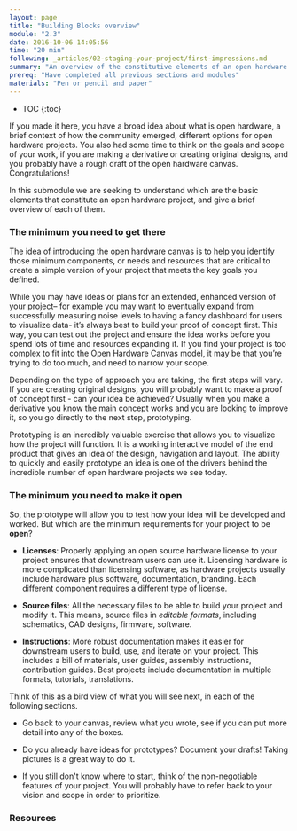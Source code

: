 ```yaml
---
layout: page
title: "Building Blocks overview"
module: "2.3"
date: 2016-10-06 14:05:56
time: "20 min"
following: _articles/02-staging-your-project/first-impressions.md
summary: "An overview of the constitutive elements of an open hardware project"
prereq: "Have completed all previous sections and modules"
materials: "Pen or pencil and paper"
---
```


* TOC
{:toc}

If you made it here, you have a broad idea about what is open hardware, a brief context of how the community emerged, different options for open hardware projects. You also had some time to think on the goals and scope of your work, if you are making a derivative or creating original designs, and you probably have a rough draft of the open hardware canvas. Congratulations!

In this submodule we are seeking to understand which are the basic elements that constitute an open hardware project, and give a brief overview of each of them. 

### The minimum you need to get there

The idea of introducing the open hardware canvas is to help you identify those minimum components, or needs and resources that are critical to create a simple version of your project that meets the key goals you defined. 

While you may have ideas or plans for an extended, enhanced version of your project– for example you may want to eventually expand from successfully measuring noise levels to having a fancy dashboard for users to visualize data- it’s always best to build your proof of concept first. This way, you can test out the project and ensure the idea works before you spend lots of time and resources expanding it. If you find your project is too complex to fit into the Open Hardware Canvas model, it may be that you’re trying to do too much, and need to narrow your scope.

Depending on the type of approach you are taking, the first steps will vary. If you are creating original designs, you will probably want to make a proof of concept first - can your idea be achieved? Usually when you make a derivative you know the main concept works and you are looking to improve it, so you go directly to the next step, prototyping. 

Prototyping is an incredibly valuable exercise that allows you to visualize how the project will function. It is a working interactive model of the end product that gives an idea of the design, navigation and layout. The ability to quickly and easily prototype an idea is one of the drivers behind the incredible number of open hardware projects we see today. 

### The minimum you need to make it open
 
So, the prototype will allow you to test how your idea will be developed and worked. But which are the minimum requirements for your project to be **open**?

- **Licenses**: Properly applying an open source hardware license to your project ensures that downstream users can use it. Licensing hardware is more complicated than licensing software, as hardware projects usually include hardware plus software, documentation, branding. Each different component requires a different type of license.

- **Source files**: All the necessary files to be able to build your project and modify it. This means, source files in *editable formats*, including schematics, CAD designs, firmware, software. 

- **Instructions**: More robust documentation makes it easier for downstream users to build, use, and iterate on your project. This includes a bill of materials, user guides, assembly instructions, contribution guides. Best projects include documentation in multiple formats, tutorials, translations.

Think of this as a bird view of what you will see next, in each of the following sections. 

<!-- ### {{ site.assignment }} Your minimum viable project -->

- Go back to your canvas, review what you wrote, see if you can put more detail into any of the boxes.

- Do you already have ideas for prototypes? Document your drafts! Taking pictures is a great way to do it. 

- If you still don't know where to start, think of the non-negotiable features of your project. You will probably have to refer back to your vision and scope in order to prioritize.

### Resources
